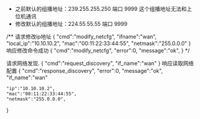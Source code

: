 
* 之前默认的组播地址：239.255.255.250 端口 9999 这个组播地址无法和上位机通讯
* 修改默认的组播地址：224.55.55.55 端口 9999

/**
请求修改ip地址
{
	"cmd":"modify_netcfg",
	"ifname":"wan",
	"local_ip":"10.10.10.2",
	"mac":"00:11:22:33:44:55",
	"netmask":"255.0.0.0"
}
响应修改命令成功
{
	"cmd":"modify_netcfg",
	"error":0,
	"message":"ok",
}
 */


 请求网络发现.
 {
 	"cmd":"request_discovery",
 	"if_name":"wan"
 }
 响应读取网络配置
 {
 	"cmd":"response_discovery",
 	"error":0,
 	"message":"ok",
 	"if_name":"wan"

    "ip":"10.10.10.2",
    "mac":"00:11:22:33:44:55",
    "netmask":"255.0.0.0",

 }